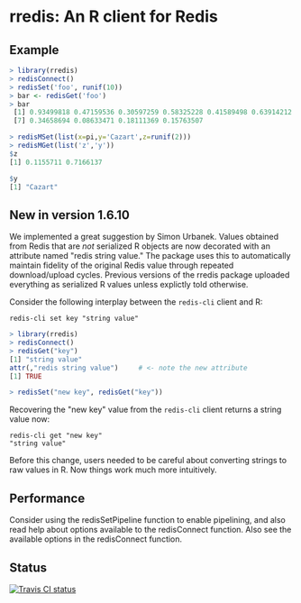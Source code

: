 # rredis: An R client for Redis

## Example

```R
> library(rredis)
> redisConnect()         
> redisSet('foo', runif(10))
> bar <- redisGet('foo') 
> bar
 [1] 0.93499818 0.47159536 0.30597259 0.58325228 0.41589498 0.63914212
 [7] 0.34658694 0.08633471 0.18111369 0.15763507

> redisMSet(list(x=pi,y='Cazart',z=runif(2)))
> redisMGet(list('z','y'))
$z
[1] 0.1155711 0.7166137

$y
[1] "Cazart"
```

## New in version 1.6.10

We implemented a great suggestion by Simon Urbanek. Values obtained from Redis
that are *not* serialized R objects are now decorated with an attribute named
"redis string value." The package uses this to automatically maintain fidelity
of the original Redis value through repeated download/upload cycles. Previous
versions of the rredis package uploaded everything as serialized R values
unless explictly told otherwise.

Consider the following interplay between the `redis-cli` client and R:

```
redis-cli set key "string value"
```
```r
> library(rredis)
> redisConnect()
> redisGet("key")
[1] "string value"
attr(,"redis string value")     # <- note the new attribute
[1] TRUE

> redisSet("new key", redisGet("key"))
```
Recovering the "new key" value from the `redis-cli` client returns a string
value now:
```
redis-cli get "new key"
"string value"
```
Before this change, users needed to be careful about converting strings to
raw values in R. Now things work much more intuitively.


## Performance

Consider using the redisSetPipeline function to enable pipelining, and also
read help about options available to the redisConnect function.  Also see the
available options in the redisConnect function.

## Status
<a href="https://travis-ci.org/bwlewis/rredis">
<img src="https://travis-ci.org/bwlewis/rredis.svg?branch=master" alt="Travis CI status"></img>
</a>

